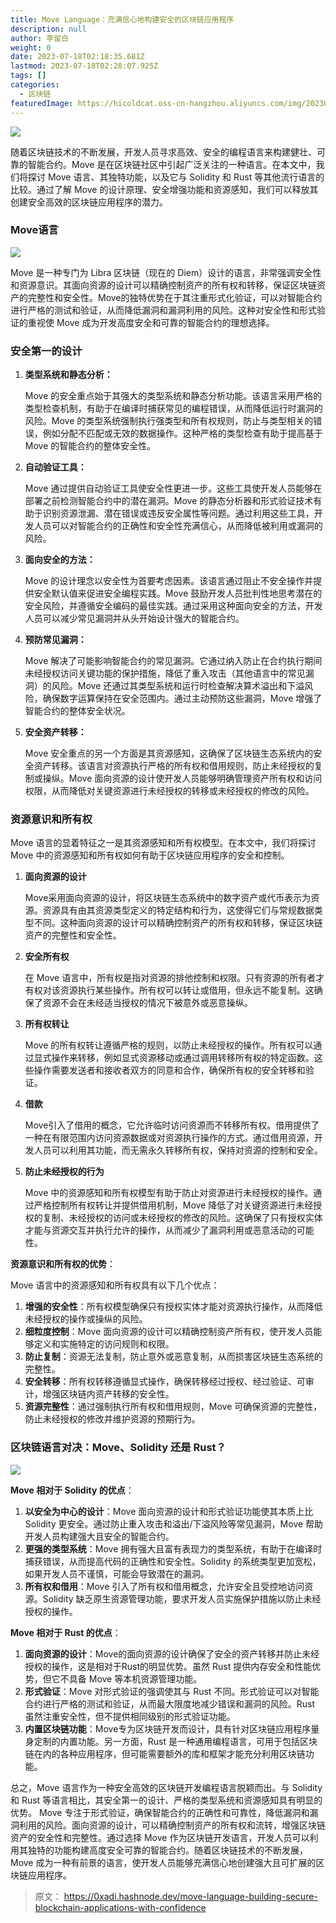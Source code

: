 ```yaml
---
title: Move Language：充满信心地构建安全的区块链应用程序
description: null
author: 李留白
weight: 0
date: 2023-07-18T02:18:35.681Z
lastmod: 2023-07-18T02:28:07.925Z
tags: []
categories:
  - 区块链
featuredImage: https://hicoldcat.oss-cn-hangzhou.aliyuncs.com/img/20230718101844.png
---
```


![](https://hicoldcat.oss-cn-hangzhou.aliyuncs.com/img/20230718101844.png)

随着区块链技术的不断发展，开发人员寻求高效、安全的编程语言来构建健壮、可靠的智能合约。Move 是在区块链社区中引起广泛关注的一种语言。在本文中，我们将探讨 Move 语言、其独特功能，以及它与 Solidity 和 Rust 等其他流行语言的比较。通过了解 Move 的设计原理、安全增强功能和资源感知，我们可以释放其创建安全高效的区块链应用程序的潜力。

### Move语言

![](https://hicoldcat.oss-cn-hangzhou.aliyuncs.com/img/20230718102725.png)

Move 是一种专门为 Libra 区块链（现在的 Diem）设计的语言，非常强调安全性和资源意识。其面向资源的设计可以精确控制资产的所有权和转移，保证区块链资产的完整性和安全性。Move的独特优势在于其注重形式化验证，可以对智能合约进行严格的测试和验证，从而降低漏洞和漏洞利用的风险。这种对安全性和形式验证的重视使 Move 成为开发高度安全和可靠的智能合约的理想选择。

### 安全第一的设计

1. **类型系统和静态分析：**

   Move 的安全重点始于其强大的类型系统和静态分析功能。该语言采用严格的类型检查机制，有助于在编译时捕获常见的编程错误，从而降低运行时漏洞的风险。Move 的类型系统强制执行强类型和所有权规则，防止与类型相关的错误，例如分配不匹配或无效的数据操作。这种严格的类型检查有助于提高基于 Move 的智能合约的整体安全性。

2. **自动验证工具：**

   Move 通过提供自动验证工具使安全性更进一步。这些工具使开发人员能够在部署之前检测智能合约中的潜在漏洞。Move 的静态分析器和形式验证技术有助于识别资源泄漏、潜在错误或违反安全属性等问题。通过利用这些工具，开发人员可以对智能合约的正确性和安全性充满信心，从而降低被利用或漏洞的风险。

3. **面向安全的方法：**

   Move 的设计理念以安全性为首要考虑因素。该语言通过阻止不安全操作并提供安全默认值来促进安全编程实践。Move 鼓励开发人员批判性地思考潜在的安全风险，并遵循安全编码的最佳实践。通过采用这种面向安全的方法，开发人员可以减少常见漏洞并从头开始设计强大的智能合约。

4. **预防常见漏洞：**

   Move 解决了可能影响智能合约的常见漏洞。它通过纳入防止在合约执行期间未经授权访问关键功能的保护措施，降低了重入攻击（其他语言中的常见漏洞）的风险。Move 还通过其类型系统和运行时检查解决算术溢出和下溢风险，确保数字运算保持在安全范围内。通过主动预防这些漏洞，Move 增强了智能合约的整体安全状况。

5. **安全资产转移：**

   Move 安全重点的另一个方面是其资源感知，这确保了区块链生态系统内的安全资产转移。该语言对资源执行严格的所有权和借用规则，防止未经授权的复制或操纵。Move 面向资源的设计使开发人员能够明确管理资产所有权和访问权限，从而降低对关键资源进行未经授权的转移或未经授权的修改的风险。

### 资源意识和所有权

Move 语言的显着特征之一是其资源感知和所有权模型。在本文中，我们将探讨 Move 中的资源感知和所有权如何有助于区块链应用程序的安全和控制。

1. **面向资源的设计**

   Move采用面向资源的设计，将区块链生态系统中的数字资产或代币表示为资源。资源具有由其资源类型定义的特定结构和行为，这使得它们与常规数据类型不同。这种面向资源的设计可以精确控制资产的所有权和转移，保证区块链资产的完整性和安全性。

2. **安全所有权**

   在 Move 语言中，所有权是指对资源的排他控制和权限。只有资源的所有者才有权对该资源执行某些操作。所有权可以转让或借用，但永远不能复制。这确保了资源不会在未经适当授权的情况下被意外或恶意操纵。

3. **所有权转让**

   Move 的所有权转让遵循严格的规则，以防止未经授权的操作。所有权可以通过显式操作来转移，例如显式资源移动或通过调用转移所有权的特定函数。这些操作需要发送者和接收者双方的同意和合作，确保所有权的安全转移和验证。

4. **借款**

   Move引入了借用的概念，它允许临时访问资源而不转移所有权。借用提供了一种在有限范围内访问资源数据或对资源执行操作的方式。通过借用资源，开发人员可以利用其功能，而无需永久转移所有权，保持对资源的控制和安全。

5. **防止未经授权的行为**

   Move 中的资源感知和所有权模型有助于防止对资源进行未经授权的操作。通过严格控制所有权转让并提供借用机制，Move 降低了对关键资源进行未经授权的复制、未经授权的访问或未经授权的修改的风险。这确保了只有授权实体才能与资源交互并执行允许的操作，从而减少了漏洞利用或恶意活动的可能性。

**资源意识和所有权的优势**：

Move 语言中的资源感知和所有权具有以下几个优点：

1. **增强的安全性**：所有权模型确保只有授权实体才能对资源执行操作，从而降低未经授权的操作或操纵的风险。
2. **细粒度控制**：Move 面向资源的设计可以精确控制资产所有权，使开发人员能够定义和实施特定的访问规则和权限。
3. **防止复制**：资源无法复制，防止意外或恶意复制，从而损害区块链生态系统的完整性。
4. **安全转移**：所有权转移遵循显式操作，确保转移经过授权、经过验证、可审计，增强区块链内资产转移的安全性。
5. **资源完整性**：通过强制执行所有权和借用规则，Move 可确保资源的完整性，防止未经授权的修改并维护资源的预期行为。

### 区块链语言对决：Move、Solidity 还是 Rust？

![](https://hicoldcat.oss-cn-hangzhou.aliyuncs.com/img/20230718102703.png)

**Move 相对于 Solidity 的优点**：

1. **以安全为中心的设计**：Move 面向资源的设计和形式验证功能使其本质上比 Solidity 更安全。通过防止重入攻击和溢出/下溢风险等常见漏洞，Move 帮助开发人员构建强大且安全的智能合约。
2. **更强的类型系统**：Move 拥有强大且富有表现力的类型系统，有助于在编译时捕获错误，从而提高代码的正确性和安全性。Solidity 的系统类型更加宽松，如果开发人员不谨慎，可能会导致潜在的漏洞。
3. **所有权和借用**：Move 引入了所有权和借用概念，允许安全且受控地访问资源。Solidity 缺乏原生资源管理功能，要求开发人员实施保护措施以防止未经授权的操作。

**Move 相对于 Rust 的优点**：

1. **面向资源的设计**：Move的面向资源的设计确保了安全的资产转移并防止未经授权的操作，这是相对于Rust的明显优势。虽然 Rust 提供内存安全和性能优势，但它不具备 Move 等本机资源管理功能。
2. **形式验证**：Move 对形式验证的强调使其与 Rust 不同。形式验证可以对智能合约进行严格的测试和验证，从而最大限度地减少错误和漏洞的风险。Rust 虽然注重安全性，但不提供相同级别的形式验证功能。
3. **内置区块链功能**：Move专为区块链开发而设计，具有针对区块链应用程序量身定制的内置功能。另一方面，Rust 是一种通用编程语言，可用于包括区块链在内的各种应用程序，但可能需要额外的库和框架才能充分利用区块链功能。

总之，Move 语言作为一种安全高效的区块链开发编程语言脱颖而出。与 Solidity 和 Rust 等语言相比，其安全第一的设计、严格的类型系统和资源感知具有明显的优势。 Move 专注于形式验证，确保智能合约的正确性和可靠性，降低漏洞和漏洞利用的风险。面向资源的设计，可以精确控制资产的所有权和流转，增强区块链资产的安全性和完整性。通过选择 Move 作为区块链开发语言，开发人员可以利用其独特的功能构建高度安全可靠的智能合约。随着区块链技术的不断发展，Move 成为一种有前景的语言，使开发人员能够充满信心地创建强大且可扩展的区块链应用程序。

> 原文： https://0xadi.hashnode.dev/move-language-building-secure-blockchain-applications-with-confidence